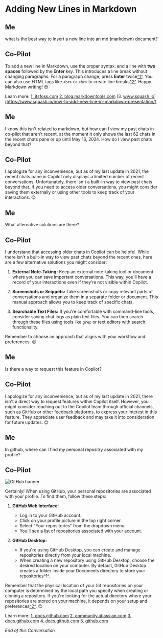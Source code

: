# Adding New Lines in Markdown  

## Me
what is the best way to insert a new line into an md (markdown) document?  

## Co-Pilot
[1]: https://itsfoss.com/markdown-new-line/ ""
[2]: https://www.squash.io/how-to-add-new-line-in-markdown-presentation/ ""
[3]: https://blog.markdowntools.com/posts/how-to-insert-a-line-break-in-markdown ""

To add a new line in Markdown, use the proper syntax: end a line with **two spaces** followed by the **Enter** key. This introduces a line break without changing paragraphs. For a paragraph change, press **Enter** twice[^1^][1]. You can also use HTML tags like `<br>` or `<hr>` to create line breaks[^2^][3]. Happy Markdown writing! 😊

Learn more: [1. itsfoss.com](https://itsfoss.com/markdown-new-line/) 
[2. blog.markdowntools.com](https://blog.markdowntools.com/posts/how-to-insert-a-line-break-in-markdown) 
[3. www.squash.io](https://www.squash.io/how-to-add-new-line-in-markdown-presentation/)  

## Me
I know this isn't related to markdown, but how can I view my past chats in co-pilot that aren't recent, at the moment it only shows the last 62 chats in the recent chats pane or up until May 16, 2024. How do I view past chats beyond that?  

## Co-Pilot
I apologize for any inconvenience, but as of my last update in 2021, the recent chats pane in Copilot only displays a limited number of recent conversations. Unfortunately, there isn't a built-in way to view past chats beyond that. If you need to access older conversations, you might consider saving them externally or using other tools to keep track of your interactions. 😊  

## Me
What alternative solutions are there?  

## Co-Pilot
I understand that accessing older chats in Copilot can be helpful. While there isn't a built-in way to view past chats beyond the recent ones, here are a few alternative solutions you might consider:

1. **External Note-Taking:** Keep an external note-taking tool or document where you can save important conversations. This way, you'll have a record of your interactions even if they're not visible within Copilot.

2. **Screenshots or Snippets:** Take screenshots or copy relevant parts of conversations and organize them in a separate folder or document. This manual approach allows you to keep track of specific chats.

3. **Searchable Text Files:** If you're comfortable with command-line tools, consider saving chat logs as plain text files. You can then search through these files using tools like `grep` or text editors with search functionality.

Remember to choose an approach that aligns with your workflow and preferences. 😊  

## Me
Is there a way to request this feature in Copilot?  

## Co-Pilot
I apologize for any inconvenience, but as of my last update in 2021, there isn't a direct way to request features within Copilot itself. However, you might consider reaching out to the Copilot team through official channels, such as GitHub or other feedback platforms, to express your interest in this feature. They appreciate user feedback and may take it into consideration for future updates. 😊  

## Me
In github, where can I find my personal repositry associated with my profile?  

## Co-Pilot
![GitHub banner](https://www.bing.com/th?id=OSK.HEROPYXhmt9xIZFjih8rN47BRa4kK4GkSdxARfoD_7zE5s4&pid=cdx&w=320&h=189&c=7)  

[1]: https://docs.github.com/en/repositories/creating-and-managing-repositories/transferring-a-repository ""
[2]: https://docs.github.com/en/desktop/overview/creating-your-first-repository-using-github-desktop ""
[3]: https://docs.github.com/en/get-started/getting-started-with-git/about-remote-repositories ""
[4]: https://community.atlassian.com/t5/Bitbucket-questions/Where-is-the-physical-location-of-the-git-repository/qaq-p/1105170 ""
[5]: https://github.com/user/repo.git ""

Certainly! When using GitHub, your personal repositories are associated with your profile. To find them, follow these steps:

1. **GitHub Web Interface:**
   - Log in to your GitHub account.
   - Click on your profile picture in the top right corner.
   - Select "Your repositories" from the dropdown menu.
   - You'll see a list of repositories associated with your account.

2. **GitHub Desktop:**
   - If you're using GitHub Desktop, you can create and manage repositories directly from your local machine.
   - When creating a new repository using GitHub Desktop, choose the desired location on your computer. By default, GitHub Desktop creates a folder inside your Documents directory to store your repositories[^1^][2].

Remember that the physical location of your Git repositories on your computer is determined by the local path you specify when creating or cloning a repository. If you're looking for the actual directory where your repositories are stored on your machine, it depends on your setup and preferences[^2^][4]. 😊

Learn more: [1. docs.github.com](https://docs.github.com/en/desktop/overview/creating-your-first-repository-using-github-desktop) 
[2. community.atlassian.com](https://community.atlassian.com/t5/Bitbucket-questions/Where-is-the-physical-location-of-the-git-repository/qaq-p/1105170) 
[3. docs.github.com](https://docs.github.com/en/repositories/creating-and-managing-repositories/transferring-a-repository) 
[4. docs.github.com](https://docs.github.com/en/get-started/getting-started-with-git/about-remote-repositories) 
[5. github.com](https://github.com/user/repo.git)  

*End of this Conversation*
